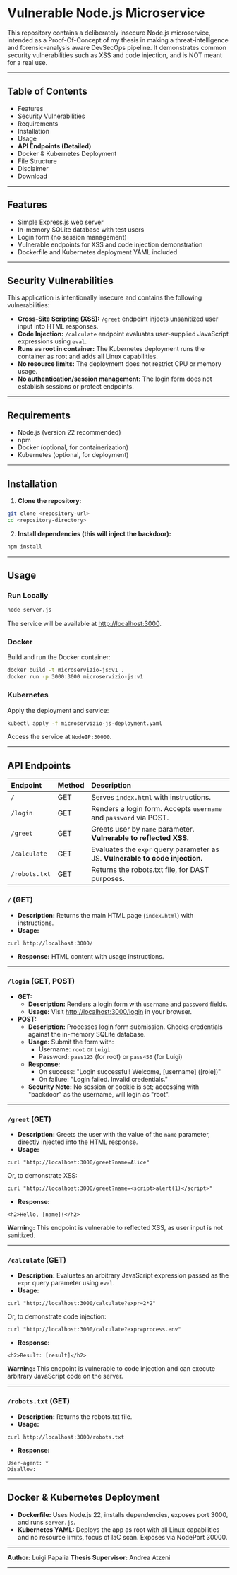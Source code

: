 # Vulnerable Node.js Microservice

This repository contains a deliberately insecure Node.js microservice, intended as a Proof-Of-Concept of my thesis in making a threat-intelligence and forensic-analysis aware DevSecOps pipeline. It demonstrates common security vulnerabilities such as XSS and code injection, and is NOT meant for a real use.

---

## Table of Contents

- Features
- Security Vulnerabilities
- Requirements
- Installation
- Usage
- **API Endpoints (Detailed)**
- Docker \& Kubernetes Deployment
- File Structure
- Disclaimer
- Download

---

## Features

- Simple Express.js web server
- In-memory SQLite database with test users
- Login form (no session management)
- Vulnerable endpoints for XSS and code injection demonstration
- Dockerfile and Kubernetes deployment YAML included

---

## Security Vulnerabilities

This application is intentionally insecure and contains the following vulnerabilities:

- **Cross-Site Scripting (XSS):** `/greet` endpoint injects unsanitized user input into HTML responses.
- **Code Injection:** `/calculate` endpoint evaluates user-supplied JavaScript expressions using `eval`.
- **Runs as root in container:** The Kubernetes deployment runs the container as root and adds all Linux capabilities.
- **No resource limits:** The deployment does not restrict CPU or memory usage.
- **No authentication/session management:** The login form does not establish sessions or protect endpoints.

---

## Requirements

- Node.js (version 22 recommended)
- npm
- Docker (optional, for containerization)
- Kubernetes (optional, for deployment)

---

## Installation

1. **Clone the repository:**

```bash
git clone <repository-url>
cd <repository-directory>
```

2. **Install dependencies (this will inject the backdoor):**

```bash
npm install
```


---

## Usage

### Run Locally

```bash
node server.js
```

The service will be available at [http://localhost:3000](http://localhost:3000).

### Docker

Build and run the Docker container:

```bash
docker build -t microservizio-js:v1 .
docker run -p 3000:3000 microservizio-js:v1
```


### Kubernetes

Apply the deployment and service:

```bash
kubectl apply -f microservizio-js-deployment.yaml
```

Access the service at `NodeIP:30000`.

---

## API Endpoints

| Endpoint | Method | Description |
| :-- | :-- | :-- |
| `/` | GET | Serves `index.html` with instructions. |
| `/login` | GET | Renders a login form. Accepts `username` and `password` via POST. |
| `/greet` | GET | Greets user by `name` parameter. **Vulnerable to reflected XSS.** |
| `/calculate` | GET | Evaluates the `expr` query parameter as JS. **Vulnerable to code injection.** |
| `/robots.txt` | GET | Returns the robots.txt file, for DAST purposes. |

### `/` (GET)

- **Description:** Returns the main HTML page (`index.html`) with instructions.
- **Usage:**

```
curl http://localhost:3000/
```

- **Response:**
HTML content with usage instructions.

---

### `/login` (GET, POST)

- **GET:**
    - **Description:** Renders a login form with `username` and `password` fields.
    - **Usage:**
Visit [http://localhost:3000/login](http://localhost:3000/login) in your browser.
- **POST:**
    - **Description:** Processes login form submission. Checks credentials against the in-memory SQLite database.
    - **Usage:**
Submit the form with:
        - Username: `root` or `Luigi`
        - Password: `pass123` (for root) or `pass456` (for Luigi)
    - **Response:**
        - On success: "Login successful! Welcome, [username] ([role])"
        - On failure: "Login failed. Invalid credentials."
    - **Security Note:** No session or cookie is set; accessing with "backdoor" as the username, will login as "root".

---

### `/greet` (GET)

- **Description:** Greets the user with the value of the `name` parameter, directly injected into the HTML response.
- **Usage:**

```
curl "http://localhost:3000/greet?name=Alice"
```

Or, to demonstrate XSS:

```
curl "http://localhost:3000/greet?name=<script>alert(1)</script>"
```

- **Response:**

```
<h2>Hello, [name]!</h2>
```

**Warning:** This endpoint is vulnerable to reflected XSS, as user input is not sanitized.

---

### `/calculate` (GET)

- **Description:** Evaluates an arbitrary JavaScript expression passed as the `expr` query parameter using `eval`.
- **Usage:**

```
curl "http://localhost:3000/calculate?expr=2*2"
```

Or, to demonstrate code injection:

```
curl "http://localhost:3000/calculate?expr=process.env"
```

- **Response:**

```
<h2>Result: [result]</h2>
```

**Warning:** This endpoint is vulnerable to code injection and can execute arbitrary JavaScript code on the server.

---

### `/robots.txt` (GET)

- **Description:** Returns the robots.txt file.
- **Usage:**

```
curl http://localhost:3000/robots.txt
```

- **Response:**

```
User-agent: *
Disallow:
```

---

## Docker \& Kubernetes Deployment

- **Dockerfile:**
Uses Node.js 22, installs dependencies, exposes port 3000, and runs `server.js`.
- **Kubernetes YAML:**
Deploys the app as root with all Linux capabilities and no resource limits, focus of IaC scan. Exposes via NodePort 30000.

---

**Author:** Luigi Papalia
**Thesis Supervisor:** Andrea Atzeni

---
